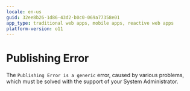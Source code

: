 ```yaml
---
locale: en-us
guid: 32ee8b26-1d86-43d2-b0c0-069a77358e01
app_type: traditional web apps, mobile apps, reactive web apps
platform-version: o11
---
```


# Publishing Error

The `Publishing Error is a generic` error, caused by various problems, which must be solved with the support of your System Administrator.
